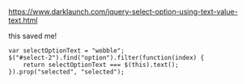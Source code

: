 https://www.darklaunch.com/jquery-select-option-using-text-value-text.html

this saved me!
```
var selectOptionText = "wobble";
$("#select-2").find("option").filter(function(index) {
    return selectOptionText === $(this).text();
}).prop("selected", "selected");
```